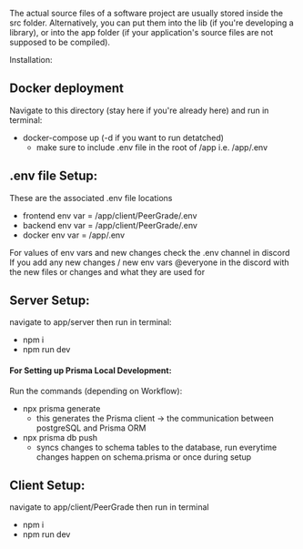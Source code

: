 The actual source files of a software project are usually stored inside the src folder. Alternatively, you can put them into the lib (if you're developing a library), or into the app folder (if your application's source files are not supposed to be compiled).

Installation: 

## Docker deployment
Navigate to this directory (stay here if you're already here) and run in terminal:

- docker-compose up (-d if you want to run detatched)
    - make sure to include .env file in the root of /app i.e. /app/.env

## .env file Setup: 
These are the associated .env file locations 
- frontend env var = /app/client/PeerGrade/.env
- backend env var = /app/client/PeerGrade/.env
- docker env var = /app/.env 

For values of env vars and new changes check the .env channel in discord
If you add any new changes / new env vars @everyone in the discord with 
the new files or changes and what they are used for 

## Server Setup:
navigate to app/server then run in terminal:

- npm i
- npm run dev 

#### For Setting up Prisma Local Development: 
Run the commands (depending on Workflow): 
- npx prisma generate 
    - this generates the Prisma client -> the communication between postgreSQL and Prisma ORM
- npx prisma db push 
    - syncs changes to schema tables to the database, run everytime changes happen on schema.prisma or once during setup


## Client Setup: 
navigate to app/client/PeerGrade then run in terminal 

- npm i
- npm run dev

